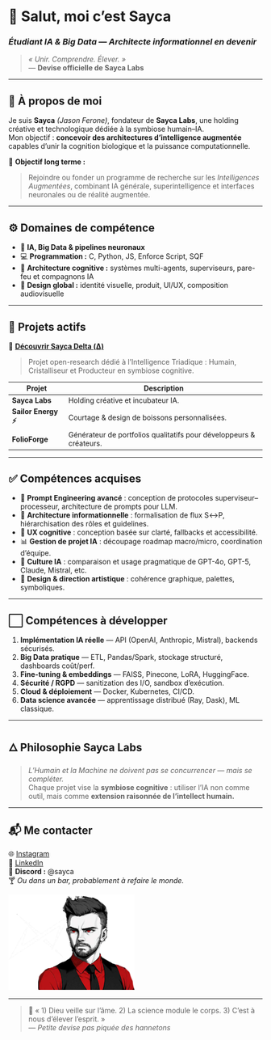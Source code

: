 # 👋 Salut, moi c’est **Sayca**
### *Étudiant IA & Big Data — Architecte informationnel en devenir*

> *« Unir. Comprendre. Élever. »*  
> — **Devise officielle de Sayca Labs**

---

## 🧠 À propos de moi
Je suis **Sayca** *(Jason Ferone)*, fondateur de **Sayca Labs**, une holding créative et technologique dédiée à la symbiose humain–IA.  
Mon objectif : **concevoir des architectures d’intelligence augmentée** capables d’unir la cognition biologique et la puissance computationnelle.

🎯 **Objectif long terme :**  
> Rejoindre ou fonder un programme de recherche sur les *Intelligences Augmentées*, combinant IA générale, superintelligence et interfaces neuronales ou de réalité augmentée.

---

## ⚙️ Domaines de compétence
- 🧬 **IA, Big Data & pipelines neuronaux**
- 💻 **Programmation :** C, Python, JS, Enforce Script, SQF  
- 🧩 **Architecture cognitive :** systèmes multi-agents, superviseurs, pare-feu et compagnons IA  
- 🎨 **Design global :** identité visuelle, produit, UI/UX, composition audiovisuelle  

---

## 🚀 Projets actifs
🔗 [**Découvrir Sayca Delta (Δ)**](https://github.com/devSayca/Sayca-Delta/tree/main)  
> Projet open-research dédié à l’Intelligence Triadique : Humain, Cristalliseur et Producteur en symbiose cognitive.  

| Projet | Description |
|--------|--------------|
| **Sayca Labs** | Holding créative et incubateur IA. |
| **Sailor Energy ⚡** | Courtage & design de boissons personnalisées. |
| **FolioForge** | Générateur de portfolios qualitatifs pour développeurs & créateurs. |

---

## ✅ Compétences acquises
- 🧩 **Prompt Engineering avancé** : conception de protocoles superviseur–processeur, architecture de prompts pour LLM.  
- 🧠 **Architecture informationnelle** : formalisation de flux S↔P, hiérarchisation des rôles et guidelines.  
- 🎯 **UX cognitive** : conception basée sur clarté, fallbacks et accessibilité.  
- 📊 **Gestion de projet IA** : découpage roadmap macro/micro, coordination d’équipe.  
- 🤖 **Culture IA** : comparaison et usage pragmatique de GPT-4o, GPT-5, Claude, Mistral, etc.  
- 🎨 **Design & direction artistique** : cohérence graphique, palettes, symboliques.  

---

## ⬜️ Compétences à développer
1. **Implémentation IA réelle** — API (OpenAI, Anthropic, Mistral), backends sécurisés.  
2. **Big Data pratique** — ETL, Pandas/Spark, stockage structuré, dashboards coût/perf.  
3. **Fine-tuning & embeddings** — FAISS, Pinecone, LoRA, HuggingFace.  
4. **Sécurité / RGPD** — sanitization des I/O, sandbox d’exécution.  
5. **Cloud & déploiement** — Docker, Kubernetes, CI/CD.  
6. **Data science avancée** — apprentissage distribué (Ray, Dask), ML classique.  

---

## 🜂 Philosophie Sayca Labs
> *L’Humain et la Machine ne doivent pas se concurrencer — mais se compléter.*  
Chaque projet vise la **symbiose cognitive** : utiliser l’IA non comme outil, mais comme **extension raisonnée de l’intellect humain.**

---

## 📬 Me contacter
🌐 [Instagram](https://instagram.com/sayca.labs)  
💼 [LinkedIn](https://linkedin.com/in/sayca)  
💬 **Discord :** @sayca  
🍸 *Ou dans un bar, probablement à refaire le monde.*

![Bannière](compactbanner.png)

---

> 🧠 « 1) Dieu veille sur l’âme. 2) La science module le corps. 3) C’est à nous d’élever l’esprit. »  
> — *Petite devise pas piquée des hannetons*  
